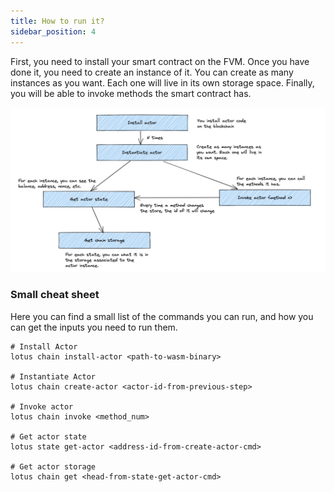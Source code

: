 ```yaml
---
title: How to run it?
sidebar_position: 4
---
```


First, you need to install your smart contract on the FVM. Once you have done it, you need to create an instance of it. You can create as many instances as you want. Each one will
live in its own storage space. Finally, you will be able to invoke methods the smart contract has.

![commands-sequence.png](../assets/commands-sequence.png)

### Small cheat sheet
Here you can find a small list of the commands you can run, and how you can get the inputs you need to run them.

```
# Install Actor
lotus chain install-actor <path-to-wasm-binary>

# Instantiate Actor
lotus chain create-actor <actor-id-from-previous-step>

# Invoke actor
lotus chain invoke <method_num>

# Get actor state
lotus state get-actor <address-id-from-create-actor-cmd>

# Get actor storage
lotus chain get <head-from-state-get-actor-cmd>
```
